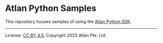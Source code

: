 <!-- SPDX-License-Identifier: CC-BY-4.0 -->
<!-- Copyright 2023 Atlan Pte. Ltd. -->

# Atlan Python Samples

This repository houses samples of using the [Atlan Python SDK](https://developer.atlan.com/sdks/python/).

----
License: [CC BY 4.0](https://creativecommons.org/licenses/by/4.0/),
Copyright 2023 Atlan Pte. Ltd.
